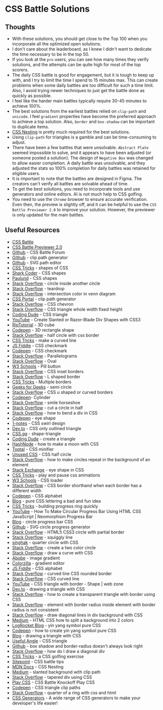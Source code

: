# CSS Battle Solutions

## Thoughts

- With these solutions, you should get close to the Top 100 when you incorporate all the optimized open solutions.
- I don't care about the leaderboard, as I knew I didn't want to dedicate the time necessary to be in the top 50.
- If you look at the `pro` users, you can see how many times they verify solutions, and the attempts can be quite high for most of the top scorers.
- The daily CSS battle is good for engagement, but it is tough to keep up with, and I try to limit the time I spend to 15 minutes max. This can create problems when some daily battles are too difficult for such a time limit. Also, I avoid trying newer techniques to just get the battle done as quickly as possible.
- I feel like the harder main battles typically require 30-45 minutes to achieve 100%.  
- The best solutions from the earliest battles relied on `clip-path` and `unicode`. I feel `gradient` properties have become the preferred approach to achieve a top solution. Also, `border` and `box-shadow` can be important to duplicate items.
- [CSS Nesting](https://developer.mozilla.org/en-US/docs/Web/CSS/CSS_nesting) is pretty much required for the best solutions.
- Using `clip-path` for triangles is a gamble and can be time-consuming to adjust.
- There have been a few battles that were unsolvable. `Abstract Plate` seemed impossible to solve, and it appears to have been adjusted (or someone posted a solution). The design of `Negative Box` was changed to allow easier completion.  A daily battle was unsolvable, and they adjusted the stats so 100% completion for daily battles was retained for eligible users.
- It is important to note that the battles are designed in Figma. The creators can't verify all battles are solvable ahead of time.
- To get the best solutions, you need to incorporate tools and use generators and online editors.  AI is not much help to CSS golfing.
- You need to use the `Chrome` browser to ensure accurate verification. Even then, the preview is slightly off, and it can be helpful to use the `CSS Battle Previewer 2.0` to improve your solution. However, the previewer is only updated for the main battles.

## Useful Resources

- [CSS Battle](https://www.cssbattle.dev)
- [CSS Battle Previewer 2.0](https://tc70f3.csb.app/)
- [Github](https://github.com/cssbattle/forum) - CSS Battle Forum
- [Github](https://malcolmkiano.github.io/clip-path-generator/) - clip path generator
- [Github](https://yqnn.github.io/svg-path-editor/) - SVG path editor
- [CSS Tricks](https://css-tricks.com/the-shapes-of-css/) - shapes of CSS
- [Shark Coder](https://sharkcoder.com/visual/shapes) - CSS shapes
- [Paulund](https://paulund.co.uk/how-to-create-different-shapes-in-css) - CSS shapes
- [Stack Overflow](https://stackoverflow.com/questions/22406661/how-to-make-one-circle-inside-of-another-using-css) - circle inside another circle
- [Stack Overflow](https://stackoverflow.com/questions/30711203/how-do-i-create-a-teardrop-in-html) - teardrop
- [Stack Overflow](https://stackoverflow.com/questions/56864210/how-to-change-intersection-color-in-venn-diagram) - intersection color in venn diagram
- [CSS Portal](https://www.cssportal.com/css-clip-path-generator/) - clip path generator
- [Stack Overflow](https://stackoverflow.com/questions/15938933/creating-a-chevron-in-css) - CSS chevron
- [Stack Overflow](https://stackoverflow.com/questions/42877961/a-triangle-in-css-that-takes-the-whole-width-with-a-fixed-height) - CSS triangle whole width fixed height
- [Coding Dude](http://www.coding-dude.com/wp/css/create-a-triangle/) - CSS triangle
- [YouTube](https://www.youtube.com/watch?v=6QGOhCZLdhs) - Create Slanted or Razor-Blade Div Shapes with CSS3
- [RipTutorial](https://riptutorial.com/css/example/8071/3d-cube) - 3D cube
- [Codepen](https://codepen.io/ooo/pen/QomVgY) - 3D rectangle shape
- [Stack Overflow](https://stackoverflow.com/questions/22415651/half-circle-with-css-border-outline-only) - half circle with css border
- [CSS Tricks](https://css-tricks.com/forums/topic/how-to-make-curve-line/) - make a curved line
- [JS Fiddle](http://jsfiddle.net/awayF/490/) - CSS checkmark
- [Codepen](https://codepen.io/gliesche/pen/ZQyPeV) - CSS checkmark
- [Stack Overflow](https://stackoverflow.com/questions/40386130/how-to-create-parallelograms-divs) - Parallelograms
- [Stack Overflow](https://stackoverflow.com/questions/26961221/how-to-make-an-oval-in-css) - Oval
- [W3 Schools](https://www.w3schools.com/howto/howto_css_pill_button.asp) - Pill button
- [Stack Overflow](https://stackoverflow.com/questions/8452739/css-inset-borders) - CSS inset borders
- [Stack Overflow](https://stackoverflow.com/questions/10922387/create-an-l-shaped-border-using-html-and-css-is-it-possible) - L shaped border
- [CSS Tricks](https://css-tricks.com/snippets/css/multiple-borders/) - Multiple borders
- [Geeks for Geeks](https://www.geeksforgeeks.org/how-to-draw-a-semi-circle-using-html-and-css/) - semi circle
- [Stack Overflow](https://stackoverflow.com/questions/25939372/css-u-shaped-or-curved-borders) - CSS u shaped or curved borders
- [Codepen](https://codepen.io/seheekim/pen/BKYGZp)- Cylinder
- [Stack Overflow](https://stackoverflow.com/questions/40752681/making-a-smile-horseshoe-half-circle-with-rounded-edges-in-css) - smile horseshoe
- [Stack Overflow](https://stackoverflow.com/questions/52712506/cut-a-circle-into-half) - cut a circle in half
- [Stack Overflow](https://stackoverflow.com/questions/44920224/how-to-bend-a-div-in-css) - how to bend a div in CSS
- [Codepen](https://codepen.io/samc36/pen/KNEOpG) - eye shape
- [1-notes](https://1-notes.com/css-shape-swirl-design/) - CSS swirl design
- [Dev.to](https://dev.to/astrit/css-only-outlined-triangle-1k8j) - CSS only outlined triangle
- [CSS.gg](https://css.gg/shape-triangle) - shape-triangle
- [Coding Dude](https://www.coding-dude.com/wp/css/create-a-triangle/) - create a triangle
- [HashNode](https://nazanin-ashrafi.hashnode.dev/how-to-make-a-moon-with-css) - how to make a moon with CSS
- [Toptal](https://www.toptal.com/developers/cssminifier) - CSS minifier
- [Unused CSS](https://unused-css.com/blog/css-half-circle/) - CSS half circle
- [Stack Overflow](https://stackoverflow.com/questions/39339196/how-to-make-circles-repeat-in-the-background-of-an-element-in-full-css) - how to make circles repeat in the background of an element
- [Stack Exchange](https://codegolf.stackexchange.com/questions/259254/is-there-any-less-code-way-to-make-a-leaf-eye-shape-in-css) - eye shape in CSS
- [CSS Tricks](https://css-tricks.com/how-to-play-and-pause-css-animations-with-css-custom-properties) - play and pause css animations
- [W3 Schools](https://www.w3schools.com/howto/howto_css_loader.asp) - CSS loader
- [Stack Overflow](https://stackoverflow.com/questions/37437141/css-border-shorthand-when-each-border-has-a-different-width) - CSS border shorthand when each border has a different width
- [Codepen](https://codepen.io/rhgksrua/pen/GgbLKM) - CSS alphabet
- [Blog](https://kennethormandy.com/journal/pure-css-lettering-a-bad-and-fun-idea) - pure CSS lettering a bad and fun idea
- [CSS Tricks](https://css-tricks.com/building-progress-ring-quickly) - building progress ring quickly
- [YouTube](https://www.youtube.com/watch?v=mSfsGTIQlxg) - How To Make Circular Progress Bar Using HTML CSS JavaScript | Neomorphism Progress Bar
- [Blog](https://nikitahl.com/circle-progress-bar-css) - circle progress bar CSS
- [Github](https://nikitahl.github.io/svg-circle-progress-generator) - SVG circle progress generator
- [Stack Overflow](https://stackoverflow.com/questions/13059190/html5-css3-circle-with-partial-border) - HTML5 CSS3 circle with partial border
- [Stack Overflow](https://stackoverflow.com/questions/17285514/is-it-possible-to-make-a-squiggly-line) - squiggly line
- [singhak](https://singhak.in/draw-half-and-quarter-circle-with-css/#3_Quarter-Circle_with_CSS) - quarter circle with CSS
- [Stack Overflow](https://stackoverflow.com/questions/50598433/create-a-two-color-circle) - create a two color circle
- [Stack Overflow](https://stackoverflow.com/questions/20803489/draw-a-curve-with-css) - draw a curve with CSS
- [Abobe](https://color.adobe.com/create/image-gradient) - image gradient
- [Colorzilla](https://www.colorzilla.com/gradient-editor/) - gradient editor
- [JS Fiddle](https://jsfiddle.net/joshnh/bKfKm/) - CSS alphabet
- [Stack Overflow](https://stackoverflow.com/questions/41265044/curved-line-css-rounded-border) - curved line CSS rounded border
- [Stack Overflow](https://stackoverflow.com/questions/30044372/how-can-i-make-css-curved-line) - CSS curved line
- [YouTube](https://www.youtube.com/watch?v=wEP1mUuLODQ) - CSS triangle with border - Shape | web zone
- [Dev.to](https://dev.to/alvaromontoro/drawing-a-triangle-with-css-5g31) - drawing a triangle with CSS
- [Stack Overflow](https://stackoverflow.com/questions/16231184/how-to-create-a-transparent-triangle-with-border-using-css) - how to create a transparent triangle with border using CSS
- [Stack Overflow](https://stackoverflow.com/questions/62759278/element-with-border-radius-inside-element-with-border-radius-is-not-consistent) - element with border radius inside element with border radius is not consistent
- [Stack Overflow](https://stackoverflow.com/questions/18012420/draw-diagonal-lines-in-div-background-with-css) - draw diagonal lines in div background with CSS
- [Medium](https://medium.com/@miguelznunez/html-css-how-to-split-a-background-into-2-colors-1cdc394deb3d) - HTML CSS how to split a background into 2 colors
- [LogRocket Blog](https://blog.logrocket.com/how-to-create-yin-yang-symbol-pure-css) - yin yang symbol pure CSS
- [Codepen](https://codepen.io/AdamSSenniN/pen/xZpaow) - how to create yin yang symbol pure CSS
- [Blog](https://alvaromontoro.com/blog/67970/drawing-a-triangle-with-css) - drawing a triangle with CSS
- [Useful Angle](https://usefulangle.com/post/333/css-triangle) - CSS triangle
- [Github](https://github.com/w3c/csswg-drafts/issues/7103) - box shadow and border-radius doesn't always look right
- [Stack Overflow](https://stackoverflow.com/questions/22352311/how-do-i-draw-a-diagonal-div) - how do I draw a diagonal div
- [CSS Tricks](https://css-tricks.com/a-css-golfing-exercise/) - a CSS golfing exercise
- [Sitepoint](https://www.sitepoint.com/code-challenge-2-4-tips-for-higher-scores-in-cssbattle-dev/) - CSS battle tips
- [MDN Docs](https://developer.mozilla.org/en-US/docs/Web/CSS/CSS_nesting) - CSS Nesting
- [Medium](https://kswanie21.medium.com/slanted-background-with-clip-path-css-property-584b5564a533) - slanted background with clip path
- [Stack Overflow](https://stackoverflow.com/questions/18496383/tapered-div-using-css) - tapered div using CSS
- [Play CSS](https://playcss.app/) - CSS Battle Knockoff Play CSS
- [Codepen](https://codepen.io/adamlaki/pen/JxJwwB/) - CSS triangle clip paths
- [Stack Overflow](https://stackoverflow.com/questions/16263358/quarter-of-a-ring-with-css-and-html) - quarter of a ring with css and html
- [CSS Generators](https://css-generators.com/) - A wide range of CSS generators to make your developer's life easier!
